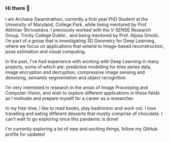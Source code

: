 ### Hi there 👋

<!--
**archana1998/archana1998** is a ✨ _special_ ✨ repository because its `README.md` (this file) appears on your GitHub profile.

Here are some ideas to get you started:

- 🔭 I’m currently working on ...
- 🌱 I’m currently learning ...
- 👯 I’m looking to collaborate on ...
- 🤔 I’m looking for help with ...
- 💬 Ask me about ...
- 📫 How to reach me: ...
- 😄 Pronouns: ...
- ⚡ Fun fact: ...
-->

I am Archana Swaminathan, currently a first year PhD Student at the University of Maryland, College Park, while being mentored by Prof. Abhinav Shrivastava. I previously worked with the V-SENSE Research Group, Trinity College Dublin , and being mentored by Prof. Aljosa Smolic. I’m part of a group that is investigating 3D Geometry for Deep Learning, where we focus on applications that extend to Image-based reconstruction, pose estimation and visual computing.

In the past, I’ve had experience with working with Deep Learning in many projects, some of which are: predictive modelling for time series data, image encryption and decryption, compressive image sensing and denoising, semantic segmentation and object recognition.

I’m very interested in research in the areas of Image Processing and Computer Vision, and wish to explore different applications in these fields as I motivate and prepare myself for a career as a researcher.

In my free time, I like to read books, play badminton and work out. I love travelling and eating different desserts that mostly comprise of chocolate. I can’t wait to go exploring once this pandemic is done!

I'm currently exploring a lot of new and exciting things, follow my GitHub profile for updates!

